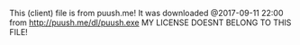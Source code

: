 This (client) file is from puush.me!
It was downloaded @2017-09-11 22:00 from http://puush.me/dl/puush.exe
MY LICENSE DOESNT BELONG TO THIS FILE!
